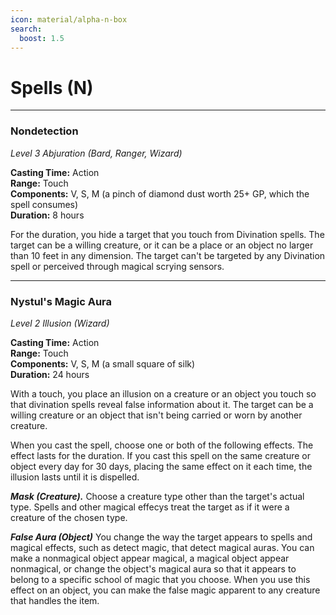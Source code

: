 ```yaml
---
icon: material/alpha-n-box
search:
  boost: 1.5
---
```


# Spells (N)

---

### Nondetection

*Level 3 Abjuration (Bard, Ranger, Wizard)*

**Casting Time:** Action  
**Range:** Touch  
**Components:** V, S, M (a pinch of diamond dust worth 25+ GP, which the spell consumes)  
**Duration:** 8 hours

For the duration, you hide a target that you touch from Divination spells. The target can be a willing creature, or it can be a place or an object no larger than 10 feet in any dimension. The target can't be targeted by any Divination spell or perceived through magical scrying sensors.

---

### Nystul's Magic Aura

*Level 2 Illusion (Wizard)*

**Casting Time:** Action  
**Range:** Touch  
**Components:** V, S, M (a small square of silk)  
**Duration:** 24 hours

With a touch, you place an illusion on a creature or an object you touch so that divination spells reveal false information about it. The target can be a willing creature or an object that isn't being carried or worn by another creature.

When you cast the spell, choose one or both of the following effects. The effect lasts for the duration. If you cast this spell on the same creature or object every day for 30 days, placing the same effect on it each time, the illusion lasts until it is dispelled.

***Mask (Creature).*** Choose a creature type other than the target's actual type. Spells and other magical effecys treat the target as if it were a creature of the chosen type.

***False Aura (Object)*** You change the way the target appears to spells and magical effects, such as detect magic, that detect magical auras. You can make a nonmagical object appear magical, a magical object appear nonmagical, or change the object's magical aura so that it appears to belong to a specific school of magic that you choose. When you use this effect on an object, you can make the false magic apparent to any creature that handles the item.